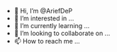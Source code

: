- 👋 Hi, I’m @AriefDeP
- 👀 I’m interested in ...
- 🌱 I’m currently learning ...
- 💞️ I’m looking to collaborate on ...
- 📫 How to reach me ...

<!---
AriefDeP/AriefDeP is a ✨ special ✨ repository because its `README.md` (this file) appears on your GitHub profile.
You can click the Preview link to take a look at your changes.
--->
